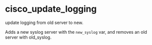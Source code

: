 # cisco_update_logging

update logging from old server to new.

Adds a new syslog server with the `new_syslog` var, and removes an old server with old_syslog.

